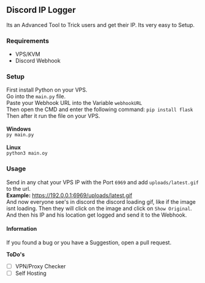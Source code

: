 ## Discord IP Logger

Its an Advanced Tool to Trick users and get their IP.
Its very easy to Setup.

### Requirements

- VPS/KVM
- Discord Webhook

### Setup

First install Python on your VPS.<br>
Go into the `main.py` file.<br>
Paste your Webhook URL into the Variable `webhookURL`<br>
Then open the CMD and enter the following command: `pip install flask`<br>
Then after it run the file on your VPS.<br>
<br>
**Windows**<br>
`py main.py`<br>
<br>
**Linux**<br>
`python3 main.oy`<br>

### Usage

Send in any chat your VPS IP with the Port `6969` and add `uploads/latest.gif` to the url.<br>
**Example:** https://192.0.0.1:6969/uploads/latest.gif<br>
And now everyone see's in discord the discord loading gif, like if the image isnt loading.
Then they will click on the image and click on `Show Original`.
And then his IP and his location get logged and send it to the Webhook.

#### Information

If you found a bug or you have a Suggestion, open a pull request.

**ToDo's**
- [ ] VPN/Proxy Checker
- [ ] Self Hosting
